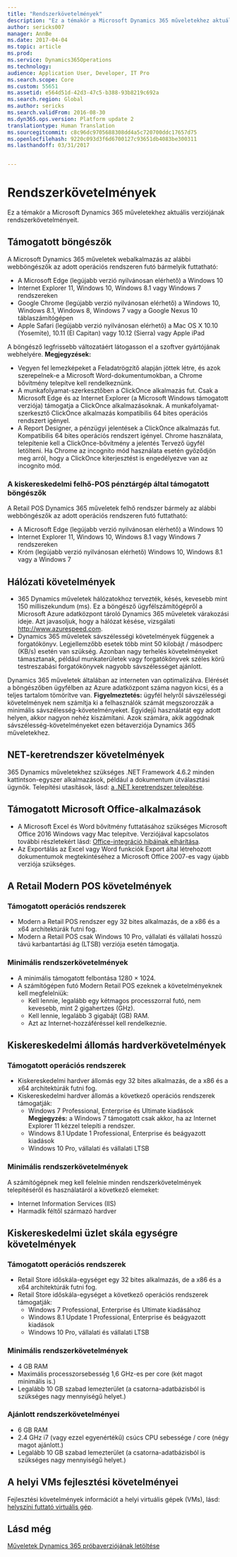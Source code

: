 ```yaml
---
title: "Rendszerkövetelmények"
description: "Ez a témakör a Microsoft Dynamics 365 műveletekhez aktuális verziójának rendszerkövetelményeit."
author: sericks007
manager: AnnBe
ms.date: 2017-04-04
ms.topic: article
ms.prod: 
ms.service: Dynamics365Operations
ms.technology: 
audience: Application User, Developer, IT Pro
ms.search.scope: Core
ms.custom: 55651
ms.assetid: e564d51d-42d3-47c5-b388-93b8219c692a
ms.search.region: Global
ms.author: sericks
ms.search.validFrom: 2016-08-30
ms.dyn365.ops.version: Platform update 2
translationtype: Human Translation
ms.sourcegitcommit: c8c96dc9705688308dd4a5c720700ddc17657d75
ms.openlocfilehash: 9220c093d3f6d6700127c93651db4083be300311
ms.lasthandoff: 03/31/2017


---
```


# <a name="system-requirements"></a>Rendszerkövetelmények

Ez a témakör a Microsoft Dynamics 365 műveletekhez aktuális verziójának rendszerkövetelményeit.

<a name="supported-web-browsers"></a>Támogatott böngészők
----------------------

A Microsoft Dynamics 365 műveletek webalkalmazás az alábbi webböngészők az adott operációs rendszeren futó bármelyik futtatható:

-   A Microsoft Edge (legújabb verzió nyilvánosan elérhető) a Windows 10
-   Internet Explorer 11, Windows 10, Windows 8.1 vagy Windows 7 rendszereken
-   Google Chrome (legújabb verzió nyilvánosan elérhető) a Windows 10, Windows 8.1, Windows 8, Windows 7 vagy a Google Nexus 10 táblaszámítógépen
-   Apple Safari (legújabb verzió nyilvánosan elérhető) a Mac OS X 10.10 (Yosemite), 10.11 (El Capitan) vagy 10.12 (Sierra) vagy Apple iPad

A böngésző legfrissebb változatáért látogasson el a szoftver gyártójának webhelyére. **Megjegyzések:**

-   Vegyen fel lemezképeket a Feladatrögzítő alapján jöttek létre, és azok szerepelnek-e a Microsoft Word-dokumentumokban, a Chrome bővítmény telepítve kell rendelkeznünk. <!---For instructions about how to install the extension, see [Screenshot Extension setup](/dynamics365/operations/dev-itpro/user-interface/task-recorder).-->
-   A munkafolyamat-szerkesztőben a ClickOnce alkalmazás fut. Csak a Microsoft Edge és az Internet Explorer (a Microsoft Windows támogatott verziója) támogatja a ClickOnce alkalmazásoknak. A munkafolyamat-szerkesztő ClickOnce alkalmazás kompatibilis 64 bites operációs rendszert igényel.
-   A Report Designer, a pénzügyi jelentések a ClickOnce alkalmazás fut. Kompatibilis 64 bites operációs rendszert igényel. Chrome használata, telepítenie kell a ClickOnce-bővítmény a jelentés Tervező ügyfél letölteni. Ha Chrome az incognito mód használata esetén győződjön meg arról, hogy a ClickOnce kiterjesztést is engedélyezve van az incognito mód.

### <a name="supported-web-browsers-for-retail-cloud-pos"></a>A kiskereskedelmi felhő-POS pénztárgép által támogatott böngészők

A Retail POS Dynamics 365 műveletek felhő rendszer bármely az alábbi webböngészők az adott operációs rendszeren futó futtatható:

-   A Microsoft Edge (legújabb verzió nyilvánosan elérhető) a Windows 10
-   Internet Explorer 11, Windows 10, Windows 8.1 vagy Windows 7 rendszereken
-   Króm (legújabb verzió nyilvánosan elérhető) Windows 10, Windows 8.1 vagy a Windows 7

## <a name="network-requirements"></a>Hálózati követelmények
-   365 Dynamics műveletek hálózatokhoz tervezték, késés, kevesebb mint 150 milliszekundum (ms). Ez a böngésző ügyfélszámítógépről a Microsoft Azure adatközpont tároló Dynamics 365 műveletek várakozási ideje. Azt javasoljuk, hogy a hálózat késése, vizsgálati <http://www.azurespeed.com>.
-   Dynamics 365 műveletek sávszélességi követelmények függenek a forgatókönyv. Legjellemzőbb esetek több mint 50 kilobájt / másodperc (KB/s) esetén van szükség. Azonban nagy terhelés követelményeket támasztanak, például munkaterületek vagy forgatókönyvek széles körű testreszabási forgatókönyvek nagyobb sávszélességet ajánlott.

Dynamics 365 műveletek általában az interneten van optimalizálva. Elérését a böngészőben ügyfélben az Azure adatközpont száma nagyon kicsi, és a teljes tartalom tömörítve van. **Figyelmeztetés:** ügyfél helyről sávszélességi követelmények nem számítja ki a felhasználók számát megszorozzák a minimális sávszélesség-követelményeket. Egyidejű használatát egy adott helyen, akkor nagyon nehéz kiszámítani. Azok számára, akik aggódnak sávszélesség-követelményeket ezen bétaverziója Dynamics 365 műveletekhez.

## <a name="net-framework-requirements"></a>NET-keretrendszer követelmények
365 Dynamics műveletekhez szükséges .NET Framework 4.6.2 minden kattintson-egyszer alkalmazások, például a dokumentum útválasztási ügynök. Telepítési utasítások, lásd: [a .NET keretrendszer telepítése](https://msdn.microsoft.com/en-us/library/5a4x27ek(v=vs.110).aspx).

## <a name="supported-microsoft-office-applications"></a>Támogatott Microsoft Office-alkalmazások
-   A Microsoft Excel és Word bővítmény futtatásához szükséges Microsoft Office 2016 Windows vagy Mac telepítve. Verziójával kapcsolatos további részletekért lásd: [Office-integráció hibáinak elhárítása](/dynamics365/operations/dev-itpro/office-integration/office-integration-troubleshooting).
-   Az Exportálás az Excel vagy Word funkciók Export által létrehozott dokumentumok megtekintéséhez a Microsoft Office 2007-es vagy újabb verziója szükséges.

## <a name="retail-modern-pos-requirements"></a>A Retail Modern POS követelmények
### <a name="supported-operating-systems"></a>Támogatott operációs rendszerek

-   Modern a Retail POS rendszer egy 32 bites alkalmazás, de a x86 és a x64 architektúrák futni fog.
-   Modern a Retail POS csak Windows 10 Pro, vállalati és vállalati hosszú távú karbantartási ág (LTSB) verziója esetén támogatja.

### <a name="minimum-system-requirements"></a>Minimális rendszerkövetelmények

-   A minimális támogatott felbontása 1280 × 1024.
-   A számítógépen futó Modern Retail POS ezeknek a követelményeknek kell megfelelniük:
    -   Kell lennie, legalább egy kétmagos processzorral futó, nem kevesebb, mint 2 gigahertzes (GHz).
    -   Kell lennie, legalább 3 gigabájt (GB) RAM.
    -   Azt az Internet-hozzáféréssel kell rendelkeznie.

## <a name="retail-hardware-station-requirements"></a>Kiskereskedelmi állomás hardverkövetelmények
### <a name="supported-operating-systems"></a>Támogatott operációs rendszerek

-   Kiskereskedelmi hardver állomás egy 32 bites alkalmazás, de a x86 és a x64 architektúrák futni fog.
-   Kiskereskedelmi hardver állomás a következő operációs rendszerek támogatják:
    -   Windows 7 Professional, Enterprise és Ultimate kiadások **Megjegyzés:** a Windows 7 támogatott csak akkor, ha az Internet Explorer 11 kézzel telepíti a rendszer.
    -   Windows 8.1 Update 1 Professional, Enterprise és beágyazott kiadások
    -   Windows 10 Pro, vállalati és vállalati LTSB

### <a name="minimum-system-requirements"></a>Minimális rendszerkövetelmények

A számítógépnek meg kell felelnie minden rendszerkövetelmények telepítéséről és használatáról a következő elemeket:

-   Internet Information Services (IIS)
-   Harmadik féltől származó hardver

## <a name="retail-store-scale-unit-requirements"></a>Kiskereskedelmi üzlet skála egységre követelmények
### <a name="supported-operating-systems"></a>Támogatott operációs rendszerek

-   Retail Store időskála-egységet egy 32 bites alkalmazás, de a x86 és a x64 architektúrák futni fog.
-   Retail Store időskála-egységet a következő operációs rendszerek támogatják:
    -   Windows 7 Professional, Enterprise és Ultimate kiadásához
    -   Windows 8.1 Update 1 Professional, Enterprise és beágyazott kiadások
    -   Windows 10 Pro, vállalati és vállalati LTSB

### <a name="minimum-system-requirements"></a>Minimális rendszerkövetelmények

-   4 GB RAM
-   Maximális processzorsebesség 1,6 GHz-es per core (két magot minimális is.)
-   Legalább 10 GB szabad lemezterület (a csatorna-adatbázisból is szükséges nagy mennyiségű helyet.)

### <a name="recommended-system-requirements"></a>Ajánlott rendszerkövetelményei

-   6 GB RAM
-   2.4 GHz i7 (vagy ezzel egyenértékű) csúcs CPU sebessége / core (négy magot ajánlott.)
-   Legalább 10 GB szabad lemezterület (a csatorna-adatbázisból is szükséges nagy mennyiségű helyet.)

## <a name="requirements-for-development-on-local-vms"></a>A helyi VMs fejlesztési követelményei
Fejlesztési követelmények információt a helyi virtuális gépek (VMs), lásd: [helyszíni futtató virtuális gép](/dynamics365/operations/dev-itpro/dev-tools/access-instances#vm-that-is-running-in-premises).

<a name="see-also"></a>Lásd még
--------

[Műveletek Dynamics 365 próbaverziójának letöltése](/dynamics365/operations/dev-itpro/dev-tools/get-evaluation-copy)


